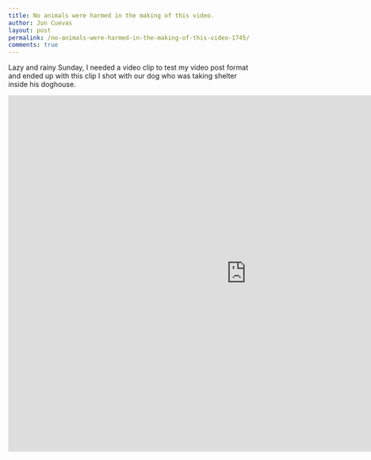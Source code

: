 ```yaml
---
title: No animals were harmed in the making of this video.
author: Jon Cuevas
layout: post
permalink: /no-animals-were-harmed-in-the-making-of-this-video-1745/
comments: true
---
```

Lazy and rainy Sunday, I needed a video clip to test my video post format and ended up with this clip I shot with our dog who was taking shelter inside his doghouse.

<div class="flex-video">
  <iframe width="960" height="720" src="http://www.youtube.com/embed/1BW6Z1fR9L0?wmode=transparent&amp;autohide=1&amp;egm=0&amp;hd=1&amp;iv_load_policy=3&amp;modestbranding=1&amp;rel=0&amp;showinfo=0&amp;showsearch=0&amp;theme=light" frameborder="0" allowfullscreen></iframe>
</div>		